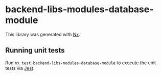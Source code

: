 # backend-libs-modules-database-module

This library was generated with [Nx](https://nx.dev).

## Running unit tests

Run `nx test backend-libs-modules-database-module` to execute the unit tests via [Jest](https://jestjs.io).
